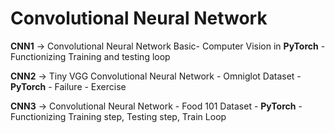 # Convolutional Neural Network

**CNN1** -> Convolutional Neural Network Basic- Computer Vision in **PyTorch** - Functionizing Training and testing loop

**CNN2** -> Tiny VGG Convolutional Neural Network - Omniglot Dataset - **PyTorch** - Failure - Exercise

**CNN3** ->  Convolutional Neural Network - Food 101 Dataset - **PyTorch** - Functionizing Training step, Testing step, Train Loop
